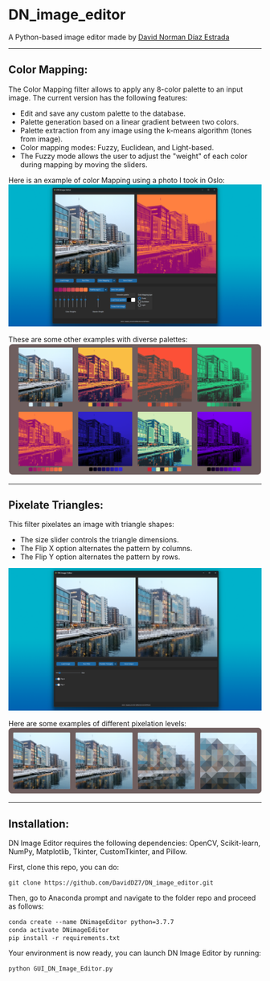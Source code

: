 # DN_image_editor
A Python-based image editor made by [David Norman Díaz Estrada](https://www.linkedin.com/in/dnde7/)



------------------
**Color Mapping:**<br/>
------------------
The Color Mapping filter allows to apply any 8-color palette to an input image.
The current version has the following features:
<ul>
  <li>Edit and save any custom palette to the database.</li>
  <li>Palette generation based on a linear gradient between two colors.</li>
  <li>Palette extraction from any image using the k-means algorithm (tones from image).</li>
  <li>Color mapping modes: Fuzzy, Euclidean, and Light-based.</li>
  <li>The Fuzzy mode allows the user to adjust the "weight" of each color during mapping by moving the sliders.</li>
</ul>

Here is an example of color Mapping using a photo I took in Oslo:
<img src="readmeFiles/DN_app_01.png" >

These are some other examples with diverse palettes:
<img src="readmeFiles/examples_paletteMapping.png" >

------------------
**Pixelate Triangles:**<br/>
------------------
This filter pixelates an image with triangle shapes:
<ul>
  <li>The size slider controls the triangle dimensions.</li>
  <li>The Flip X option alternates the pattern by columns.</li>
  <li>The Flip Y option alternates the pattern by rows.</li>
</ul>

<img src="readmeFiles/triangleFilter.png" >

Here are some examples of different pixelation levels:
<img src="readmeFiles/triangleFilterExamples.png" >

------------------
**Installation:**<br/>
------------------
DN Image Editor requires the following dependencies: OpenCV, Scikit-learn, NumPy, Matplotlib, Tkinter, CustomTkinter, and Pillow.

First, clone this repo, you can do:
```
git clone https://github.com/DavidDZ7/DN_image_editor.git
```
Then, go to Anaconda prompt and navigate to the folder repo and proceed as follows:
```
conda create --name DNimageEditor python=3.7.7
conda activate DNimageEditor
pip install -r requirements.txt
```
Your environment is now ready, you can launch DN Image Editor by running:
```
python GUI_DN_Image_Editor.py
```


